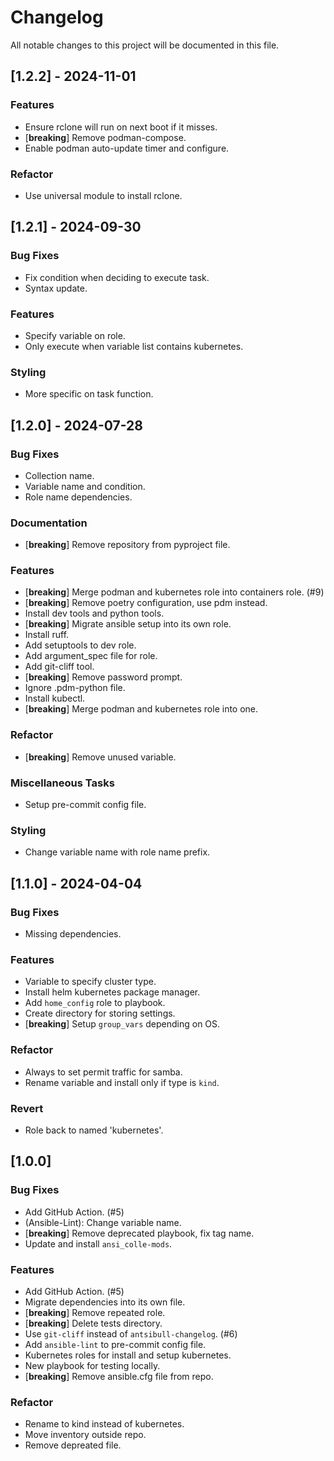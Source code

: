 # Changelog

All notable changes to this project will be documented in this file.

## [1.2.2] - 2024-11-01

### Features

- Ensure rclone will run on next boot if it misses.
- [**breaking**] Remove podman-compose.
- Enable podman auto-update timer and configure.

### Refactor

- Use universal module to install rclone.

## [1.2.1] - 2024-09-30

### Bug Fixes

- Fix condition when deciding to execute task.
- Syntax update.

### Features

- Specify variable on role.
- Only execute when variable list contains kubernetes.

### Styling

- More specific on task function.

## [1.2.0] - 2024-07-28

### Bug Fixes

- Collection name.
- Variable name and condition.
- Role name dependencies.

### Documentation

- [**breaking**] Remove repository from pyproject file.

### Features

- [**breaking**] Merge podman and kubernetes role into containers role. (#9)
- [**breaking**] Remove poetry configuration, use pdm instead.
- Install dev tools and python tools.
- [**breaking**] Migrate ansible setup into its own role.
- Install ruff.
- Add setuptools to dev role.
- Add argument_spec file for role.
- Add git-cliff tool.
- [**breaking**] Remove password prompt.
- Ignore .pdm-python file.
- Install kubectl.
- [**breaking**] Merge podman and kubernetes role into one.

### Refactor

- [**breaking**] Remove unused variable.

### Miscellaneous Tasks

- Setup pre-commit config file.

### Styling

- Change variable name with role name prefix.

## [1.1.0] - 2024-04-04

### Bug Fixes

- Missing dependencies.

### Features

- Variable to specify cluster type.
- Install helm kubernetes package manager.
- Add `home_config` role to playbook.
- Create directory for storing settings.
- [**breaking**] Setup `group_vars` depending on OS.

### Refactor

- Always to set permit traffic for samba.
- Rename variable and install only if type is `kind`.

### Revert

- Role back to named 'kubernetes'.

## [1.0.0]

### Bug Fixes

- Add GitHub Action. (#5)
- (Ansible-Lint): Change variable name.
- [**breaking**] Remove deprecated playbook, fix tag name.
- Update and install `ansi_colle-mods`.

### Features

- Add GitHub Action. (#5)
- Migrate dependencies into its own file.
- [**breaking**] Remove repeated role.
- [**breaking**] Delete tests directory.
- Use `git-cliff` instead of `antsibull-changelog`. (#6)
- Add `ansible-lint` to pre-commit config file.
- Kubernetes roles for install and setup kubernetes.
- New playbook for testing locally.
- [**breaking**] Remove ansible.cfg file from repo.

### Refactor

- Rename to kind instead of kubernetes.
- Move inventory outside repo.
- Remove depreated file.
<!-- generated by git-cliff -->
